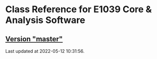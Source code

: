 # Class Reference for E1039 Core & Analysis Software
## [Version "master"](master/)
Last updated at 2022-05-12 10:31:56.
